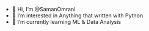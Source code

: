 - 👋 Hi, I’m @SamanOmrani
- 👀 I’m interested in Anything that written with Python
- 🌱 I’m currently learning ML & Data Analysis


<!---
SamanOmrani/SamanOmrani is a ✨ special ✨ repository because its `README.md` (this file) appears on your GitHub profile.
You can click the Preview link to take a look at your changes.
--->
